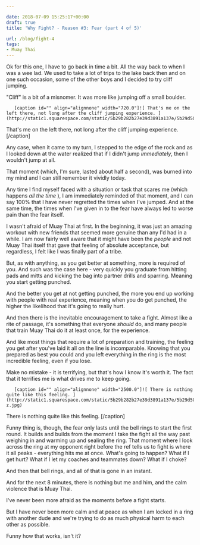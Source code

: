 ```yaml
---

date: 2018-07-09 15:25:17+00:00
draft: true
title: 'Why Fight? - Reason #3: Fear (part 4 of 5)'

url: /blog/fight-4
tags:
- Muay Thai
---
```


Ok for this one, I have to go back in time a bit. All the way back to when I was a wee lad. We used to take a lot of trips to the lake back then and on one such occasion, some of the other boys and I decided to try cliff jumping.

"Cliff" is a bit of a misnomer. It was more like jumping off a small boulder.


  
       [caption id="" align="alignnone" width="720.0"]![ That's me on the left there, not long after the cliff jumping experience. ](http://static1.squarespace.com/static/5b29b282b27e39d3891a137e/5b29d50ac07b083624e43ad2/5b3102bd1ae6cf0724f9eaa6/1529872677975/14079709_10157305441640156_8293018239823024077_n.jpg)
 That's me on the left there, not long after the cliff jumping experience. [/caption] 
  



Any case, when it came to my turn, I stepped to the edge of the rock and as I looked down at the water realized that if I didn't jump _immediately_, then I wouldn't jump at all.

That moment (which, I'm sure, lasted about half a second), was burned into my mind and I can still remember it vividly today.

Any time I find myself faced with a situation or task that scares me (which happens _all the time_ ), I am immediately reminded of that moment, and I can say 100% that I have never regretted the times when I've jumped. And at the same time, the times when I've given in to the fear have always led to worse pain than the fear itself.

I wasn't afraid of Muay Thai at first. In the beginning, it was just an amazing workout with new friends that seemed more genuine than any I'd had in a while. I am now fairly well aware that it might have been the _people_ and not Muay Thai itself that gave that feeling of absolute acceptance, but regardless, I felt like I was finally part of a tribe.


 
   

 


But, as with anything, as you get better at something, more is required of you. And such was the case here - very quickly you graduate from hitting pads and mitts and kicking the bag into partner drills and sparring. Meaning you start getting punched.

And the better you get at not getting punched, the more you end up working with people with real experience, meaning when you do get punched, the higher the likelihood that it's going to really hurt.

And then there is the inevitable encouragement to take a fight. Almost like a rite of passage, it's something that everyone _should_ do, and many people that train Muay Thai do it at least once, for the experience.

And like most things that require a lot of preparation and training, the feeling you get after you've laid it all on the line is incomparable. Knowing that you prepared as best you could and you left everything in the ring is the most incredible feeling, even if you lose.

Make no mistake - it is terrifying, but that's how I know it's worth it. The fact that it terrifies me is what drives me to keep going.


  
       [caption id="" align="alignnone" width="2500.0"]![ There is nothing quite like this feeling. ](http://static1.squarespace.com/static/5b29b282b27e39d3891a137e/5b29d50ac07b083624e43ad2/5b3102bd1ae6cf0724f9eaa9/1529875890372/usko_0616-z.jpg)
 There is nothing quite like this feeling. [/caption] 
  



Funny thing is, though, the fear only lasts until the bell rings to start the first round. It builds and builds from the moment I take the fight all the way past weighing in and warming up and sealing the ring. That moment where I look across the ring at my opponent right before the ref tells us to fight is where it all peaks - everything hits me at once. What's going to happen? What if I get hurt? What if I let my coaches and teammates down? What if I choke?

And then that bell rings, and all of that is gone in an instant.

And for the next 8 minutes, there is nothing but me and him, and the calm violence that is Muay Thai.

I've never been more afraid as the moments before a fight starts.

But I have never been more calm and at peace as when I am locked in a ring with another dude and we're trying to do as much physical harm to each other as possible.

Funny how that works, isn't it?
